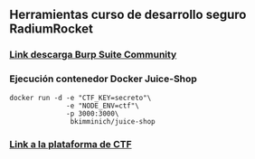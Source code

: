 ## Herramientas curso de desarrollo seguro RadiumRocket
### [Link descarga Burp Suite Community](portswigger.net/burp/communitydownload) 

### Ejecución contenedor Docker Juice-Shop
```
docker run -d -e "CTF_KEY=secreto"\
              -e "NODE_ENV=ctf"\
              -p 3000:3000\
               bkimminich/juice-shop
```
### [Link a la plataforma de CTF](http://fg-ctf.duckdns.org/)

